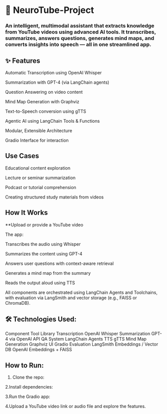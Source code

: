 # 🎥 NeuroTube-Project
### An intelligent, multimodal assistant that extracts knowledge from YouTube videos using advanced AI tools. It transcribes, summarizes, answers questions, generates mind maps, and converts insights into speech — all in one streamlined app.

## ✨ Features

 Automatic Transcription using OpenAI Whisper

 Summarization with GPT-4 (via LangChain agents)

 Question Answering on video content

 Mind Map Generation with Graphviz

 Text-to-Speech conversion using gTTS

 Agentic AI using LangChain Tools & Functions

 Modular, Extensible Architecture

 Gradio Interface for interaction

##  Use Cases

Educational content exploration

Lecture or seminar summarization

Podcast or tutorial comprehension

Creating structured study materials from videos

## How It Works
**Upload or provide a YouTube video

The app:

Transcribes the audio using Whisper

Summarizes the content using GPT-4

Answers user questions with context-aware retrieval

Generates a mind map from the summary

Reads the output aloud using TTS

All components are orchestrated using LangChain Agents and Toolchains, with evaluation via LangSmith and vector storage (e.g., FAISS or ChromaDB).

## 🛠 Technologies Used:

Component	Tool                        Library
Transcription                    	OpenAI Whisper
Summarization                  	  GPT-4 via OpenAI API
QA System                        	LangChain Agents
TTS	                                    gTTS
Mind Map Generation	                  Graphviz
UI	                                   Gradio
Evaluation	                          LangSmith
Embeddings / Vector DB	        OpenAI Embeddings + FAISS

## How to Run:

1. Clone the repo:

2.Install dependencies:

3.Run the Gradio app:

4.Upload a YouTube video link or audio file and explore the features.



